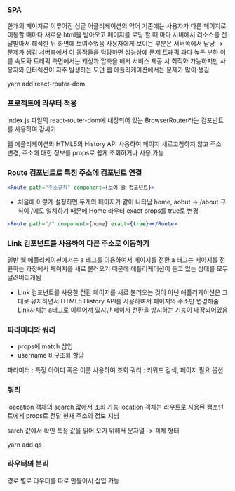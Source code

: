 ### SPA

한개의 페이지로 이루어진 싱글 어플리케이션의 약어
기존에는 사용자가 다른 페이지로 이동할 때마다 새로운 html을 받아오고 페이지를 로딩 할 때 마다 서버에서 리소스를 전달받아서 해석한 뒤 화면에 보여주었음
사용자에게 보이는 부분은 서버쪽에서 담당 -> 문제가 생김
서버측에서 이 동작들을 담당하면 성능상에 문제
트래픽 과다 높은 부하
이를 속도와 트래픽 측면에서는 캐싱과 압축을 해서 서비스 제공 시 최적화 가능하지만
사용자와 인터렉션이 자주 발생하는 모던 웹 에플리케이션에서는 문제가 많이 생김

yarn add react-router-dom

### 프로젝트에 라우터 적용

index.js 파일의 react-router-dom에 내장되어 있는 BrowserRouter라는 컴포넌트를 사용하여 감싸기

웹 에플리케이션의 HTML5의 History API 사용하여 페이지 새로고침하지 않고 주소 변경,
주소에 대한 정보를 props로 쉽게 조회하거나 사용 가능

### Route 컴포넌트로 특정 주소에 컴포넌트 연결

```jsx
<Route path="주소규칙" component={보여 줄 컴포넌트}>
```

- 처음에 이렇게 설정하면 두개의 페이지가 같이 나타남 home, aobut
  -> /about 규칙이 /에도 일치하기 때문에
  Home 라우터 exact props를 true로 변경

```jsx
<Route path="/" component={home} exact={true}></Route>
```

### Link 컴포넌트를 사용하여 다른 주소로 이동하기

일반 웹 에플리케이션에서는 a 테그를 이용하여서 페이지를 전환
a 태그는 페이지를 전환하는 과정에서 페이지를 새로 불러오기 때문에 애플리케이션이 들고 있는 상태를 모두 날려버리게됨

- Link 컴포넌트를 사용한 전환
  페이지를 새로 불러오는 것이 아닌 애플리케이션은 그대로 유지하면서 HTML5 History API를 사용하여서 페이지의 주소만 변경해줌
  Link자체는 a태그로 이루어져 있지만 페이지 전환을 방지하는 기능이 내장되어있음

### 파라미터와 쿼리

- props에 match 삽입
- username 비구조화 할당

파라미터 : 특정 아이디 혹은 이름 사용하여 조회
쿼리 : 키워드 검색, 페이지 필요 옵션

### 쿼리

loacation 객체의 search 값에서 조회 가능
location 객체는 라우트로 사용된 컴포넌트에게 props로 전달 현재 주소의 정보 지님

sarch 값에서 확인
특정 값을 읽어 오기 위해서 문자열 -> 객체 형태

yarn add qs

### 라우터의 분리

경로 별로 라우터를 따로 만들어서 삽입 가능
